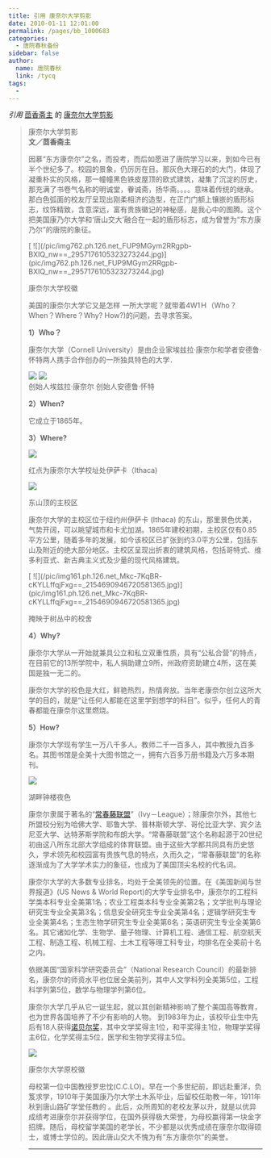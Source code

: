 ```yaml
---
title: 引用 康奈尔大学剪影
date: 2010-01-11 12:01:00
permalink: /pages/bb_1000683
categories: 
  - 唐院春秋备份
sidebar: false
author: 
  name: 唐院春秋
  link: /tycq
tags: 
  - 
---
```


_引用_ [茴香斋主](http://huxidozhai.blog.163.com/) 的
[康奈尔大学剪影](http://huxidozhai.blog.163.com/blog/static/1101554952010051052554)

> 康奈尔大学剪影  
>  **文／茴香斋主**  
>  
>
>
>
> 因慕“东方康奈尔”之名，而投考，而后如愿进了唐院学习以来，到如今已有半个世纪多了。校园的景象，仍厉厉在目。那灰色大理石的的大门，体现了凝重朴实的风格，那一幢幢黑色铁皮屋顶的欧式建筑，凝集了沉淀的厉史，那充满了书卷气名称的明诚堂，眷诚斋，扬华斋。。。。意味着传统的继承。那白色弧面的校友厅呈现出刚柔相济的造型，在正门门额上镶嵌的盾形标志，纹饰精致，含意深远，富有贵族徽记的神秘感，是我心中的图腾。这个把美国康乃尔大学和‘唐山交大’融合在一起的盾形标志，成为曾誉为“东方康乃尔”的唐院的象征。
>
> [ ![](/pic/img762.ph.126.net_FUP9MGym2RRgpb-
> BXIQ_nw==_2957176105323273244.jpg)](pic/img762.ph.126.net_FUP9MGym2RRgpb-
> BXIQ_nw==_2957176105323273244.jpg)
>
> 康奈尔大学校徽
>
> 美国的康奈尔大学它又是怎样 一所大学呢？就带着4W1Ｈ（Who？When？Where？Why? How?)的问题，去寻求答案。
>
> **1）Ｗho？**
>
> 康奈尔大学（Cornell University）是由企业家埃兹拉·康奈尔和学者安德鲁·怀特两人携手合作创办的一所独具特色的大学．
>
> ![](/pic/img39.ph.126.net_JgNIgVap1ZBILd4QB97LEg==_3146045814696823928.jpg)
> ![](/pic/img161.ph.126.net_z_p9vx9HuU8YAiOybuMNdg==_2154690946720581364.jpg)  
>  创始人埃兹拉·康奈尔 创始人安德鲁·怀特  
>
>
> **2）When?**
>
> 它成立于1865年。
>
> **3）Where?**
>
>
> ![](/pic/img612.ph.126.net_aHSP2lnbX4qcPzfIg8hcuA==_1979894986184673221.jpg)[](pic/img39.ph.126.net_JgNIgVap1ZBILd4QB97LEg==_3146045814696823928.jpg)
>
> 红点为康奈尔大学校址处伊萨卡（Ithaca)
>
> [
> ![](/pic/img775.ph.126.net_3Y-_2x9QUj6CiBM6-qldlQ==_77968568549253059.jpg)](pic/img775.ph.126.net_3Y-_2x9QUj6CiBM6-qldlQ==_77968568549253059.jpg)
>
> 东山顶的主校区
>
> 康奈尔大学的主校区位于纽约州伊萨卡 (Ithaca)
> 的东山，那里景色优美，气势开阔，可以眺望城市和卡尤加湖。1865年建校初期，主校区仅有0.85平方公里，随着多年的发展，如今该校区已扩张到约3.0平方公里，包括东山及附近的绝大部分地区。主校区呈现出折衷的建筑风格，包括哥特式、维多利亚式、新古典主义式及少量的现代风格建筑。
>
> [ ![](/pic/img161.ph.126.net_Mkc-7KqBR-
> cKYLLffqjFxg==_2154690946720581365.jpg)](pic/img161.ph.126.net_Mkc-7KqBR-
> cKYLLffqjFxg==_2154690946720581365.jpg)
>
> 掩映于树丛中的校舍
>
> [](pic/img39.ph.126.net_JgNIgVap1ZBILd4QB97LEg==_3146045814696823928.jpg)
>
>  
>
>
> **4）Why?**
>
> 康奈尔大学从一开始就兼具公立和私立双重性质，具有“公私合营”的特点，在目前它的13所学院中，私人捐助建立9所，州政府资助建立4所，这在美国是独一无二的。
>
>
> 康奈尔大学的校色是大红，鲜艳热烈，热情奔放。当年老康奈尔创立这所大学的目的，就是“让任何人都能在这里学到想学的科目”。似乎，任何人的青春都能在康奈尔这里燃烧。
>
>  
>
>
> **5）How?**
>
> 康奈尔大学现有学生一万八千多人。教师二千一百多人，其中教授九百多名。其图书馆是全美十大图书馆之一，拥有六百多万册书籍及六万多本期刊。
>
> ![](/pic/img115.ph.126.net_plJIajTuEBv_UMbRG0aApw==_677791743920772469.jpg)
>
> 湖畔钟楼夜色
>
>
> 康奈尔隶属于著名的“[常春藤联盟](http://baike.baidu.com/view/83981.htm)”（Ivy－League）；除康奈尔外，其他七所盟校分别为哈佛大学、耶鲁大学、普林斯顿大学、哥伦比亚大学、宾夕法尼亚大学、达特茅斯学院和布朗大学。“常春藤联盟”这个名称起源于20世纪初由这八所东北部大学组成的体育联盟。由于这些大学都共同具有历史悠久，学术领先和校园富有贵族气息的特点，久而久之，“常春藤联盟”的名称逐渐成为了大学学术实力的象征，也成为了美国顶尖名校的代名词。
>
> 康奈尔大学的大多数专业排名，均处于全美领先的位置。在《美国新闻与世界报道》(US News & World
> Report)的大学专业排名中，康奈尔的工程科学类本科专业全美第1名；农业工程类本科专业全美第2名；文学批判与理论研究生专业全美第3名；信息安全研究生专业全美第4名；逻辑学研究生专业全美第4名；生态生物学研究生专业全美第6名；英语研究生专业全美第6名。其它诸如化学、生物学、量子物理、计算机工程、通信工程、航空航天工程、制造工程、机械工程、土木工程等理工科专业，均排名在全美前十名之内。
>
> 依据美国“国家科学研究委员会”（National Research
> Council）的最新排名，康奈尔的师资水平也位居全美前列，其中人文学科列全美第5位，工程科学列第5位，数学与物理学列第6位。
>
> 康奈尔大学几乎从它一诞生起，就以其创新精神影响了整个美国高等教育，也为世界各国培养了不少有影响的人物。
> 到1983年为止，该校毕业生中先后有18人获得[诺贝尔奖](http://baike.baidu.com/view/6170.htm)，其中文学奖得主1位，和平奖得主1位，物理学奖得主6位，化学奖得主5位，医学和生物学奖得主5位。
>
>
> ![](/pic/img458.ph.126.net_SSrv4wIszCp94l2qMWRISw==_1019502365646938971.jpg)[](pic/img458.ph.126.net_SSrv4wIszCp94l2qMWRISw==_1019502365646938971.jpg)
>
> 康奈尔大学原校徽
>
>
> 母校第一位中国教授罗忠忱(C.C.LO)。早在一个多世纪前，即远赴重洋，负笈求学，1910年于美国康乃尔大学土木系毕业，后留校任助教一年，1911年秋到唐山路矿学堂任教的
> 。此后，众所周知的老校友茅以升，就是以优异成绩考进康奈尔并获得学位，在国外获得极大荣誉，为母校赢得第一块金字招牌。随后，母校留学美国的老学长，不少都是以优秀成绩在康奈尔取得硕士，或博士学位的。因此唐山交大不愧为有“东方康奈尔”的美誉。

> ---